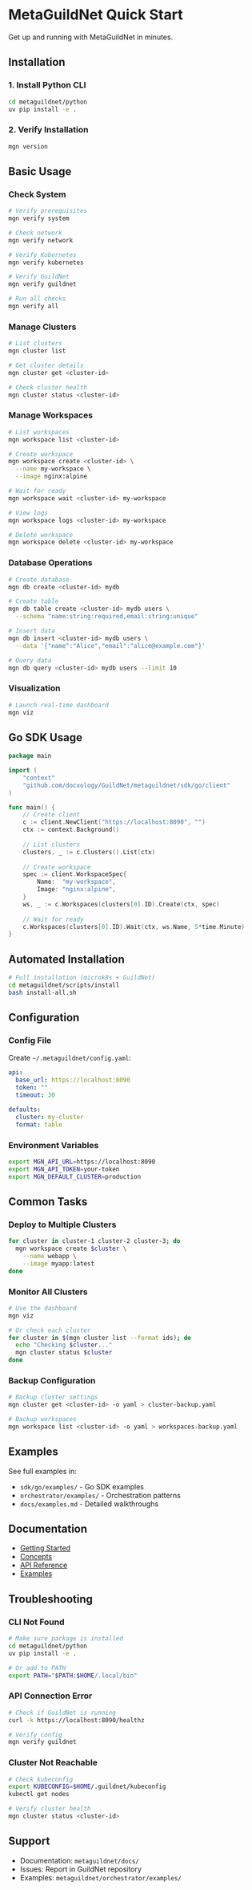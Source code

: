 # MetaGuildNet Quick Start

Get up and running with MetaGuildNet in minutes.

## Installation

### 1. Install Python CLI

```bash
cd metaguildnet/python
uv pip install -e .
```

### 2. Verify Installation

```bash
mgn version
```

## Basic Usage

### Check System

```bash
# Verify prerequisites
mgn verify system

# Check network
mgn verify network

# Verify Kubernetes
mgn verify kubernetes

# Verify GuildNet
mgn verify guildnet

# Run all checks
mgn verify all
```

### Manage Clusters

```bash
# List clusters
mgn cluster list

# Get cluster details
mgn cluster get <cluster-id>

# Check cluster health
mgn cluster status <cluster-id>
```

### Manage Workspaces

```bash
# List workspaces
mgn workspace list <cluster-id>

# Create workspace
mgn workspace create <cluster-id> \
  --name my-workspace \
  --image nginx:alpine

# Wait for ready
mgn workspace wait <cluster-id> my-workspace

# View logs
mgn workspace logs <cluster-id> my-workspace

# Delete workspace
mgn workspace delete <cluster-id> my-workspace
```

### Database Operations

```bash
# Create database
mgn db create <cluster-id> mydb

# Create table
mgn db table create <cluster-id> mydb users \
  --schema "name:string:required,email:string:unique"

# Insert data
mgn db insert <cluster-id> mydb users \
  --data '{"name":"Alice","email":"alice@example.com"}'

# Query data
mgn db query <cluster-id> mydb users --limit 10
```

### Visualization

```bash
# Launch real-time dashboard
mgn viz
```

## Go SDK Usage

```go
package main

import (
    "context"
    "github.com/docxology/GuildNet/metaguildnet/sdk/go/client"
)

func main() {
    // Create client
    c := client.NewClient("https://localhost:8090", "")
    ctx := context.Background()
    
    // List clusters
    clusters, _ := c.Clusters().List(ctx)
    
    // Create workspace
    spec := client.WorkspaceSpec{
        Name:  "my-workspace",
        Image: "nginx:alpine",
    }
    ws, _ := c.Workspaces(clusters[0].ID).Create(ctx, spec)
    
    // Wait for ready
    c.Workspaces(clusters[0].ID).Wait(ctx, ws.Name, 5*time.Minute)
}
```

## Automated Installation

```bash
# Full installation (microk8s + GuildNet)
cd metaguildnet/scripts/install
bash install-all.sh
```

## Configuration

### Config File

Create `~/.metaguildnet/config.yaml`:

```yaml
api:
  base_url: https://localhost:8090
  token: ""
  timeout: 30

defaults:
  cluster: my-cluster
  format: table
```

### Environment Variables

```bash
export MGN_API_URL=https://localhost:8090
export MGN_API_TOKEN=your-token
export MGN_DEFAULT_CLUSTER=production
```

## Common Tasks

### Deploy to Multiple Clusters

```bash
for cluster in cluster-1 cluster-2 cluster-3; do
  mgn workspace create $cluster \
    --name webapp \
    --image myapp:latest
done
```

### Monitor All Clusters

```bash
# Use the dashboard
mgn viz

# Or check each cluster
for cluster in $(mgn cluster list --format ids); do
  echo "Checking $cluster..."
  mgn cluster status $cluster
done
```

### Backup Configuration

```bash
# Backup cluster settings
mgn cluster get <cluster-id> -o yaml > cluster-backup.yaml

# Backup workspaces
mgn workspace list <cluster-id> -o yaml > workspaces-backup.yaml
```

## Examples

See full examples in:
- `sdk/go/examples/` - Go SDK examples
- `orchestrator/examples/` - Orchestration patterns
- `docs/examples.md` - Detailed walkthroughs

## Documentation

- [Getting Started](docs/getting-started.md)
- [Concepts](docs/concepts.md)
- [API Reference](docs/api-reference.md)
- [Examples](docs/examples.md)

## Troubleshooting

### CLI Not Found

```bash
# Make sure package is installed
cd metaguildnet/python
uv pip install -e .

# Or add to PATH
export PATH="$PATH:$HOME/.local/bin"
```

### API Connection Error

```bash
# Check if GuildNet is running
curl -k https://localhost:8090/healthz

# Verify config
mgn verify guildnet
```

### Cluster Not Reachable

```bash
# Check kubeconfig
export KUBECONFIG=$HOME/.guildnet/kubeconfig
kubectl get nodes

# Verify cluster health
mgn cluster status <cluster-id>
```

## Support

- Documentation: `metaguildnet/docs/`
- Issues: Report in GuildNet repository
- Examples: `metaguildnet/orchestrator/examples/`

